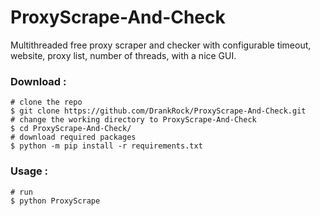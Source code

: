 # ProxyScrape-And-Check
Multithreaded free proxy scraper and checker with configurable timeout, website, proxy list, number of threads, with a nice GUI.

### Download :
```shell
# clone the repo
$ git clone https://github.com/DrankRock/ProxyScrape-And-Check.git
# change the working directory to ProxyScrape-And-Check
$ cd ProxyScrape-And-Check/
# download required packages
$ python -m pip install -r requirements.txt
```

### Usage :
```shell
# run
$ python ProxyScrape
```
